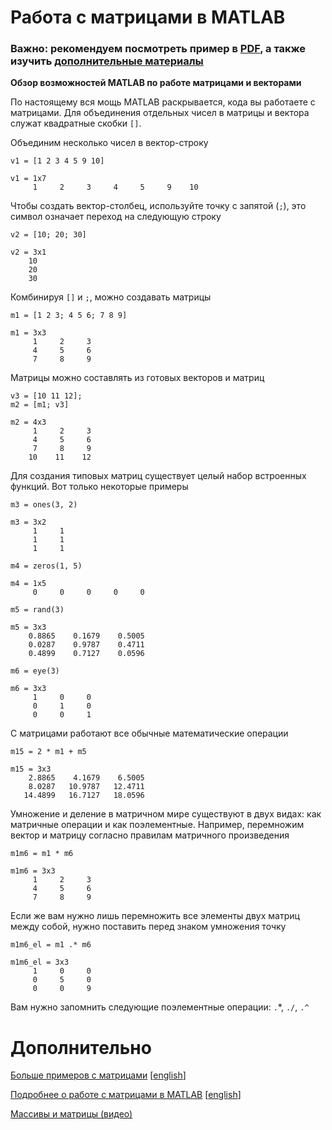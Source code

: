 # Работа с матрицами в MATLAB

### Важно: рекомендуем посмотреть пример в [PDF](matrices.pdf), а также изучить [дополнительные материалы](#дополнительно)

**Обзор возможностей MATLAB по работе матрицами и векторами**

По настоящему вся мощь MATLAB раскрывается, кода вы работаете с матрицами. Для объединения отдельных чисел в матрицы и вектора служат квадратные скобки `[]`.

Объединим несколько чисел в вектор-строку

```matlab:Code
v1 = [1 2 3 4 5 9 10]
```

```text:Output
v1 = 1x7    
     1     2     3     4     5     9    10

```

Чтобы создать вектор-столбец, используйте точку с запятой (`;`), это символ означает переход на следующую строку

```matlab:Code
v2 = [10; 20; 30]
```

```text:Output
v2 = 3x1    
    10
    20
    30

```

Комбинируя `[]` и `;`, можно создавать матрицы

```matlab:Code
m1 = [1 2 3; 4 5 6; 7 8 9]
```

```text:Output
m1 = 3x3    
     1     2     3
     4     5     6
     7     8     9

```

Матрицы можно составлять из готовых векторов и матриц

```matlab:Code
v3 = [10 11 12];
m2 = [m1; v3]
```

```text:Output
m2 = 4x3    
     1     2     3
     4     5     6
     7     8     9
    10    11    12

```

Для создания типовых матриц существует целый набор встроенных функций. Вот только некоторые примеры

```matlab:Code
m3 = ones(3, 2)
```

```text:Output
m3 = 3x2    
     1     1
     1     1
     1     1

```

```matlab:Code
m4 = zeros(1, 5)
```

```text:Output
m4 = 1x5    
     0     0     0     0     0

```

```matlab:Code
m5 = rand(3)
```

```text:Output
m5 = 3x3    
    0.8865    0.1679    0.5005
    0.0287    0.9787    0.4711
    0.4899    0.7127    0.0596

```

```matlab:Code
m6 = eye(3)
```

```text:Output
m6 = 3x3    
     1     0     0
     0     1     0
     0     0     1

```

С матрицами работают все обычные математические операции

```matlab:Code
m15 = 2 * m1 + m5
```

```text:Output
m15 = 3x3    
    2.8865    4.1679    6.5005
    8.0287   10.9787   12.4711
   14.4899   16.7127   18.0596

```

Умножение и деление в матричном мире существуют в двух видах: как матричные операции и как поэлементные. Например, перемножим вектор и матрицу согласно правилам матричного произведения

```matlab:Code
m1m6 = m1 * m6
```

```text:Output
m1m6 = 3x3    
     1     2     3
     4     5     6
     7     8     9

```

Если же вам нужно лишь перемножить все элементы двух матриц между собой, нужно поставить перед знаком умножения точку

```matlab:Code
m1m6_el = m1 .* m6
```

```text:Output
m1m6_el = 3x3    
     1     0     0
     0     5     0
     0     0     9

```

Вам нужно запомнить следующие поэлементные операции: `.`*, `./`, `.^`

# Дополнительно

[Больше примеров с матрицами](https://docs.exponenta.ru/matlab/examples.html?category=matrices-and-arrays) [[english](https://www.mathworks.com/help/matlab/examples.html?category=matrices-and-arrays)]

[Подробнее о работе с матрицами в MATLAB](https://docs.exponenta.ru/matlab/matrices-and-arrays.html) [[english](https://www.mathworks.com/help/matlab/matrices-and-arrays.html)]

[Массивы и матрицы (видео)](https://youtu.be/7AsTymGlWo4)